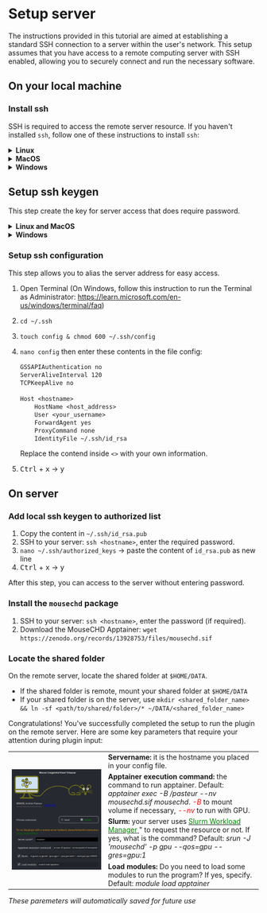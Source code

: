 # Setup server

The instructions provided in this tutorial are aimed at establishing a standard SSH connection to a server within the user's network. This setup assumes that you have access to a remote computing server with SSH enabled, allowing you to securely connect and run the necessary software. 

## On your local machine

### Install ssh
SSH is required to access the remote server resource. If you haven't installed `ssh`, follow one of these instructions to install `ssh`:

<details>
<summary><b>Linux</b></summary>

* Open the Terminal
* Type command: `sudo apt-get install openssh-server`
* Enable the ssh service: `sudo systemctl enable ssh`
* Start the ssh service: `sudo systemctl start ssh`

</details>
  
<details>
<summary><b>MacOS</b></summary>
Download and install ***macFUSE*** here: https://osxfuse.github.io/

</details>

<details>
<summary><b>Windows</b></summary>

1. Open **Settings**, select **Apps**, then select **Optional Features**.
2.  Scan the list to see if the OpenSSH is already installed. If not, at the top of the page, select **Add a feature**, then:
    * Find **OpenSSH Client**, then select **Install**
    * Find **OpenSSH Server**, then select **Install**

3. Once setup completes, return to **Apps** and **Optional Features** and confirm OpenSSH is listed.
4.  Open the **Services** desktop app. (Select **Start**, type *services.msc* in the search box, and then select the **Service** app or press <kbd>ENTER</kbd>).
5.  In the details pane, double-click **OpenSSH SSH Server**.
6.  On the **General** tab, from the **Startup type** drop-down menu, select **Automatic**.
7.  To start the service, select **Start**.

> Adapted from: https://learn.microsoft.com/en-us/windows-server/administration/openssh/openssh_install_firstuse?tabs=gui

</details>

## Setup ssh keygen
This step create the key for server access that does require password.

<details>
<summary><b>Linux and MacOS</b></summary>

1. Open Terminal
2. `mkdir -p /.ssh && chmod 700 ~/.ssh && cd ~/.ssh`
3. Paste the text below, replacing the email used in the example with your email: `ssh-keygen -t rsa -b 4096 -C "your_email@example.com"`. Click <kbd>ENTER</kbd> until finishing.
4. Check if successful by `ls ~\.ssh`. The results should contain these two files: `id_rsa` and `id_rsa.pub`.

</details>

<details>
<summary><b>Windows</b></summary>

1. Open Terminal as Administrator following this instruction: https://learn.microsoft.com/en-us/windows/terminal/faq 
2. `mkdir -p /.ssh && chmod 700 ~/.ssh && cd ~/.ssh`
3. Paste the text below, replacing the email used in the example with your email: `ssh-keygen -t rsa -b 4096 -C "your_email@example.com"`. Click <kbd>ENTER</kbd> until finishing.
4. Check if successful by `ls ~/.ssh`. The results should contain these two files: `id_rsa` and `id_rsa.pub`.

</details>

### Setup ssh configuration
This step allows you to alias the server address for easy access.

1. Open Terminal (On Windows, follow this instruction to run the Terminal as Administrator: https://learn.microsoft.com/en-us/windows/terminal/faq)
2. `cd ~/.ssh`
3. `touch config & chmod 600 ~/.ssh/config`
4. `nano config` then enter these contents in the file config:
    ```
    GSSAPIAuthentication no
    ServerAliveInterval 120
    TCPKeepAlive no

    Host <hostname>
        HostName <host_address>
        User <your_username>
        ForwardAgent yes
        ProxyCommand none
        IdentityFile ~/.ssh/id_rsa
    ```

    Replace the contend inside `<>` with your own information.

5. <kbd>Ctrl</kbd> + <kbd>x</kbd> &rarr; <kbd>y</kbd>

## On server

### Add local ssh keygen to authorized list

1. Copy the content in `~/.ssh/id_rsa.pub`
2. SSH to your server: `ssh <hostname>`, enter the required password.
3. `nano ~/.ssh/authorized_keys`  &rarr; paste the content of `id_rsa.pub` as new line
4. <kbd>Ctrl</kbd> + <kbd>x</kbd> &rarr; <kbd>y</kbd>

After this step, you can access to the server without entering password.

### Install the `mousechd` package

1. SSH to your server: `ssh <hostname>`, enter the password (if required).
2. Download the MouseCHD Apptainer: `wget https://zenodo.org/records/13928753/files/mousechd.sif`

### Locate the shared folder
On the remote server, locate the shared folder at `$HOME/DATA`.

* If the shared folder is remote, mount your shared folder at `$HOME/DATA`
* If your shared folder is on the server, use `mkdir <shared_folder_name> && ln -sf <path/to/shared/folder>/* ~/DATA/<shared_folder_name>`

Congratulations! You've successfully completed the setup to run the plugin on the remote server. Here are some key parameters that require your attention during plugin input:

<table>
    <thead>
        <!-- <tr>
            <th></th>
            <th></th>
        </tr> -->
    </thead>
    <tbody>
        <tr>
            <td rowspan=5><img src=../assets/server_params.png width="1000"></td>
            <td><b>Servername:</b> it is the hostname you placed in your config file.</td>
        </tr>
        <tr>
            <td><b>Apptainer execution command:</b> the command to run apptainer. Default: <i>apptainer exec -B /pasteur --nv mousechd.sif mousechd</i>. <font color=red><i>-B</i></font> to mount volume if necessary, <font color=red><i>--nv</i></font> to run with GPU.</td>
        </tr>
        <tr>
            <td><b>Slurm:</b> your server uses <a href=https://slurm.schedmd.com/documentation.html> <font color=green>Slurm Workload Manager</font> </a>" to request the resource or not. If yes, what is the command? Default: <i>srun -J 'mousechd' -p gpu --qos=gpu --gres=gpu:1</i></td>
        </tr>
        <tr>
            <td><b>Load modules:</b> Do you need to load some modules to run the program? If yes, specify. Default: <i>module load apptainer</i></td>
        </tr>
    </tbody>
</table>

*These paremeters will automatically saved for future use*
